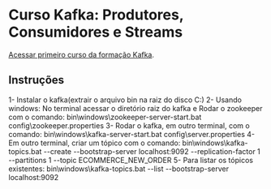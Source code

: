 # Curso Kafka: Produtores, Consumidores e Streams
[Acessar primeiro curso da formação Kafka](https://www.alura.com.br/curso-online-kafka-introducao-a-streams-em-microservicos).  

## Instruções 
1- Instalar o kafka(extrair o arquivo bin na raiz do disco C:)
2- Usando windows: No terminal acessar o diretório raiz do kafka e Rodar o zookeeper com o comando: bin\windows\zookeeper-server-start.bat config\zookeeper.properties
3- Rodar o kafka, em outro terminal, com o comando: bin\windows\kafka-server-start.bat config\server.properties
4- Em outro terminal, criar um tópico com o comando: bin\windows\kafka-topics.bat --create --bootstrap-server localhost:9092 --replication-factor 1 --partitions 1 --topic ECOMMERCE_NEW_ORDER
5- Para listar os tópicos existentes: bin\windows\kafka-topics.bat --list --bootstrap-server localhost:9092